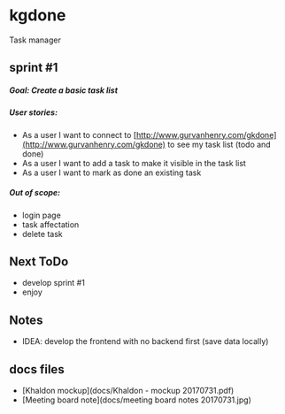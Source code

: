 # kgdone
Task manager

## sprint #1
##### Goal: Create a basic task list

##### User stories:
- As a user I want to connect to [http://www.gurvanhenry.com/gkdone](http://www.gurvanhenry.com/gkdone) to see my task list (todo and done)
- As a user I want to add a task to make it visible in the task list
- As a user I want to mark as done an existing task

##### Out of scope:
- login page
- task affectation
- delete task

## Next ToDo
- develop sprint #1
- enjoy

## Notes
- IDEA: develop the frontend with no backend first (save data locally) 

## docs files
- [Khaldon mockup](docs/Khaldon - mockup 20170731.pdf)
- [Meeting board note](docs/meeting board notes 20170731.jpg)
